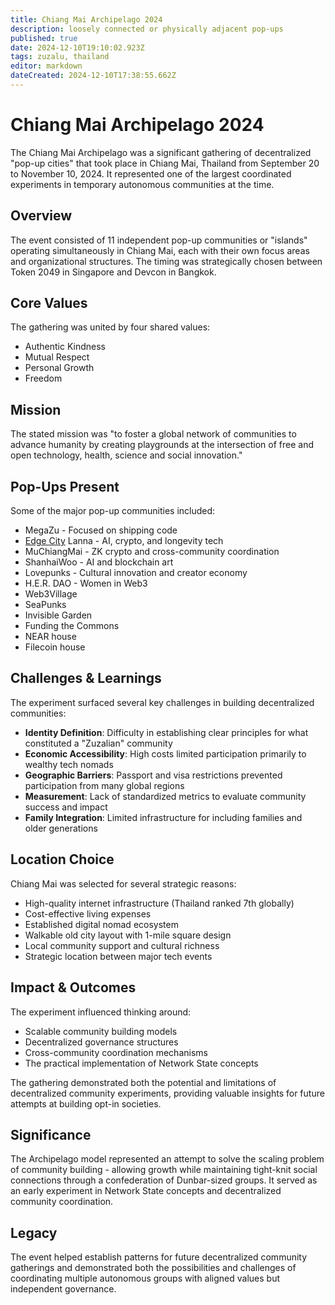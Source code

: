 ```yaml
---
title: Chiang Mai Archipelago 2024
description: loosely connected or physically adjacent pop-ups
published: true
date: 2024-12-10T19:10:02.923Z
tags: zuzalu, thailand
editor: markdown
dateCreated: 2024-12-10T17:38:55.662Z
---
```


# Chiang Mai Archipelago 2024

The Chiang Mai Archipelago was a significant gathering of decentralized "pop-up cities" that took place in Chiang Mai, Thailand from September 20 to November 10, 2024. It represented one of the largest coordinated experiments in temporary autonomous communities at the time.

## Overview

The event consisted of 11 independent pop-up communities or "islands" operating simultaneously in Chiang Mai, each with their own focus areas and organizational structures. The timing was strategically chosen between Token 2049 in Singapore and Devcon in Bangkok.

## Core Values

The gathering was united by four shared values:
- Authentic Kindness
- Mutual Respect  
- Personal Growth
- Freedom

## Mission

The stated mission was "to foster a global network of communities to advance humanity by creating playgrounds at the intersection of free and open technology, health, science and social innovation."

## Pop-Ups Present

Some of the major pop-up communities included:

- MegaZu - Focused on shipping code
- [Edge City](/network-societies/pop-ups/edge-city) Lanna - AI, crypto, and longevity tech
- MuChiangMai - ZK crypto and cross-community coordination
- ShanhaiWoo - AI and blockchain art
- Lovepunks - Cultural innovation and creator economy
- H.E.R. DAO - Women in Web3
- Web3Village
- SeaPunks
- Invisible Garden
- Funding the Commons
- NEAR house
- Filecoin house

## Challenges & Learnings

The experiment surfaced several key challenges in building decentralized communities:

- **Identity Definition**: Difficulty in establishing clear principles for what constituted a "Zuzalian" community
- **Economic Accessibility**: High costs limited participation primarily to wealthy tech nomads
- **Geographic Barriers**: Passport and visa restrictions prevented participation from many global regions
- **Measurement**: Lack of standardized metrics to evaluate community success and impact
- **Family Integration**: Limited infrastructure for including families and older generations

## Location Choice

Chiang Mai was selected for several strategic reasons:
- High-quality internet infrastructure (Thailand ranked 7th globally)
- Cost-effective living expenses
- Established digital nomad ecosystem
- Walkable old city layout with 1-mile square design
- Local community support and cultural richness
- Strategic location between major tech events

## Impact & Outcomes

The experiment influenced thinking around:
- Scalable community building models
- Decentralized governance structures
- Cross-community coordination mechanisms
- The practical implementation of Network State concepts

The gathering demonstrated both the potential and limitations of decentralized community experiments, providing valuable insights for future attempts at building opt-in societies.

## Significance

The Archipelago model represented an attempt to solve the scaling problem of community building - allowing growth while maintaining tight-knit social connections through a confederation of Dunbar-sized groups. It served as an early experiment in Network State concepts and decentralized community coordination.

## Legacy

The event helped establish patterns for future decentralized community gatherings and demonstrated both the possibilities and challenges of coordinating multiple autonomous groups with aligned values but independent governance.


